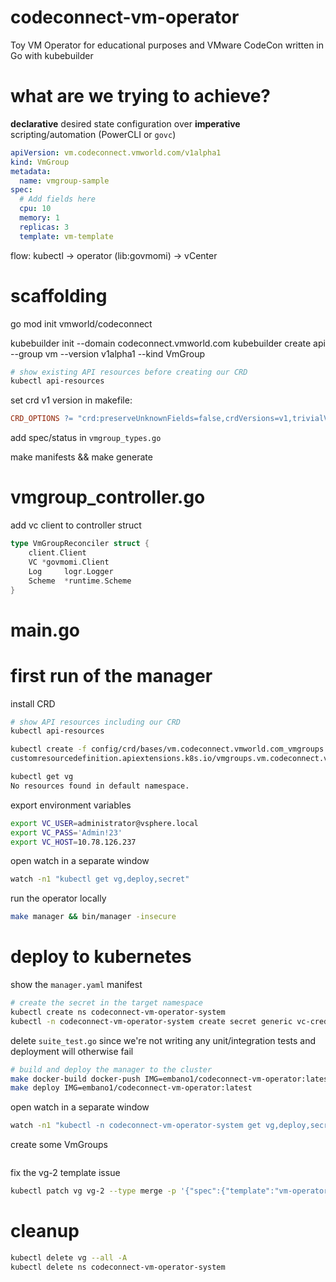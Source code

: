 # codeconnect-vm-operator
Toy VM Operator for educational purposes and VMware CodeCon written in Go with kubebuilder

# what are we trying to achieve?

**declarative** desired state configuration over **imperative** scripting/automation (PowerCLI or `govc`)

```yaml
apiVersion: vm.codeconnect.vmworld.com/v1alpha1
kind: VmGroup
metadata:
  name: vmgroup-sample
spec:
  # Add fields here
  cpu: 10
  memory: 1
  replicas: 3
  template: vm-template
```

flow: kubectl -> operator (lib:govmomi) -> vCenter


# scaffolding

go mod init vmworld/codeconnect

kubebuilder init --domain codeconnect.vmworld.com
kubebuilder create api --group vm --version v1alpha1 --kind VmGroup

```bash
# show existing API resources before creating our CRD
kubectl api-resources
```

set crd v1 version in makefile: 

```Makefile
CRD_OPTIONS ?= "crd:preserveUnknownFields=false,crdVersions=v1,trivialVersions=true"
```

add spec/status in `vmgroup_types.go`

make manifests && make generate

# vmgroup_controller.go

add vc client to controller struct

```go
type VmGroupReconciler struct {
	client.Client
    VC *govmomi.Client
	Log     logr.Logger
	Scheme  *runtime.Scheme
}
```

# main.go

# first run of the manager

install CRD

```bash
# show API resources including our CRD
kubectl api-resources
```

```bash
kubectl create -f config/crd/bases/vm.codeconnect.vmworld.com_vmgroups.yaml
customresourcedefinition.apiextensions.k8s.io/vmgroups.vm.codeconnect.vmworld.com created

kubectl get vg
No resources found in default namespace.
```

export environment variables

```bash
export VC_USER=administrator@vsphere.local
export VC_PASS='Admin!23'
export VC_HOST=10.78.126.237
```

open watch in a separate window

```bash
watch -n1 "kubectl get vg,deploy,secret"
```

run the operator locally

```bash
make manager && bin/manager -insecure
```


# deploy to kubernetes

show the `manager.yaml`  manifest

```bash
# create the secret in the target namespace
kubectl create ns codeconnect-vm-operator-system
kubectl -n codeconnect-vm-operator-system create secret generic vc-creds --from-literal='VC_USER=administrator@vsphere.local' --from-literal='VC_PASS=Admin!23' --from-literal='VC_HOST=10.78.126.237'
```

delete `suite_test.go` since we're not writing any unit/integration tests and
deployment will otherwise fail

```bash
# build and deploy the manager to the cluster
make docker-build docker-push IMG=embano1/codeconnect-vm-operator:latest
make deploy IMG=embano1/codeconnect-vm-operator:latest
```

open watch in a separate window

```bash
watch -n1 "kubectl -n codeconnect-vm-operator-system get vg,deploy,secret"
```

create some VmGroups

```bash

```

fix the vg-2 template issue

```bash
kubectl patch vg vg-2 --type merge -p '{"spec":{"template":"vm-operator-template"}}'
```


# cleanup

```bash
kubectl delete vg --all -A
kubectl delete ns codeconnect-vm-operator-system
```

